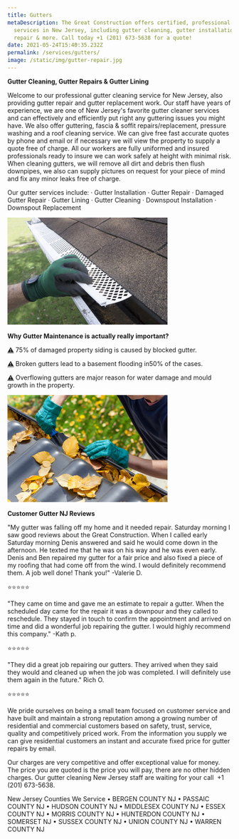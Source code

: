 ```yaml
---
title: Gutters
metaDescription: The Great Construction offers certified, professional gutter
  services in New Jersey, including gutter cleaning, gutter installation, gutter
  repair & more. Call today +1 (201) 673-5638 for a quote!
date: 2021-05-24T15:40:35.232Z
permalink: /services/gutters/
image: /static/img/gutter-repair.jpg
---
```

**Gutter Cleaning, Gutter Repairs & Gutter Lining**
                                  

Welcome to our professional gutter cleaning service for New Jersey, also providing gutter repair and gutter replacement work.
Our staff have years of experience, we are one of New Jersey's favorite gutter cleaner services and can effectively and efficiently put right any guttering issues you might have. We also offer guttering, fascia & soffit repairs/replacement, pressure washing and a roof cleaning service. We can give free fast accurate quotes by phone and email or if necessary we will view the property to supply a quote free of charge. All our workers are fully uniformed and insured professionals ready to insure we can work safely at height with minimal risk.
When cleaning gutters, we will remove all dirt and debris then flush downpipes, we also can supply pictures on request for your piece of mind and fix any minor leaks free of charge.

Our gutter services include:
·         Gutter Installation
·         Gutter Repair
·         Damaged Gutter Repair
·         Gutter Lining
·         Gutter Cleaning
·         Downspout Installation
·         Downspout Replacement

![gutter installation new jersey](/static/img/gutter-instalaltion.jpg)

**Why Gutter Maintenance is actually really important?**

<!--StartFragment-->

[⚠️](https://emojikeyboard.org/copy/Warning_Sign_Emoji_%E2%9A%A0%EF%B8%8F) 75% of damaged property siding is caused by blocked gutter.

<!--StartFragment-->

[⚠️](https://emojikeyboard.org/copy/Warning_Sign_Emoji_%E2%9A%A0%EF%B8%8F) Broken gutters lead to a basement flooding in50% of the cases.

<!--StartFragment-->

[⚠️](https://emojikeyboard.org/copy/Warning_Sign_Emoji_%E2%9A%A0%EF%B8%8F) Overflowing gutters are major reason for water damage and mould growth in the property.

![gutter cleaning service](/static/img/gutter-cleaning.jpg)

**Customer Gutter NJ Reviews**

"My gutter was falling off my home and it needed repair. Saturday morning I saw good reviews about the Great Construction. When I called early Saturday morning Denis answered and said he would come down in the afternoon. He texted me that he was on his way and he was even early. Denis and Ben repaired my gutter for a fair price and also fixed a piece of my roofing that had come off from the wind. I would definitely recommend them. A job well done! Thank you!" -Valerie D.

<!--StartFragment-->

⭐️⭐️⭐️⭐️⭐️

<!--EndFragment-->

"They came on time and gave me an estimate to repair a gutter. When the scheduled day came for the repair it was a downpour and they called to reschedule. They stayed in touch to confirm the appointment and arrived on time and did a wonderful job repairing the gutter. I would highly recommend this company." -Kath p.

⭐️⭐️⭐️⭐️⭐️

"They did a great job repairing our gutters. They arrived when they said they would and cleaned up when the job was completed. I will definitely use them again in the future." Rich O.

⭐️⭐️⭐️⭐️⭐️

We pride ourselves on being a small team focused on customer service and have built and maintain a strong reputation among a growing number of residential and commercial customers based on safety, trust, service, quality and competitively priced work.
From the information you supply we can give residential customers an instant and accurate fixed price for gutter repairs by email.

Our charges are very competitive and offer exceptional value for money. The price you are quoted is the price you will pay, there are no other hidden charges.
Our gutter cleaning New Jersey staff are waiting for your call  +1 (201) 673-5638.

New Jersey Counties We Service
•	BERGEN COUNTY NJ
•	PASSAIC COUNTY NJ
•	HUDSON COUNTY NJ
•	MIDDLESEX COUNTY NJ
•	ESSEX COUNTY NJ
•	MORRIS COUNTY NJ
•	HUNTERDON COUNTY NJ
•	SOMERSET NJ
•	SUSSEX COUNTY NJ
•	UNION COUNTY NJ
•	WARREN COUNTY NJ

![]()